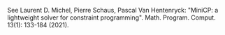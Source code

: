 See Laurent D. Michel, Pierre Schaus, Pascal Van Hentenryck: "MiniCP: a
lightweight solver for constraint programming". Math. Program. Comput. 13(1):
133-184 (2021).
